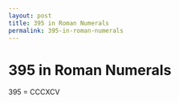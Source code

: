 ```yaml
---
layout: post
title: 395 in Roman Numerals
permalink: 395-in-roman-numerals
---
```


# 395 in Roman Numerals

395 = CCCXCV
